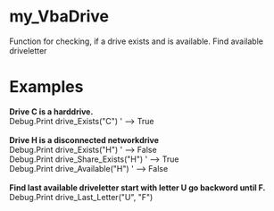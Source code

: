 # my_VbaDrive
Function for checking, if a drive exists and is available.
Find available driveletter

# Examples
<b>Drive C is a harddrive.<br></b>
Debug.Print drive_Exists("C") ' --> True<br>
<br>
<b>Drive H is a disconnected networkdrive<br></b>
Debug.Print drive_Exists("H") ' --> False<br>
Debug.Print drive_Share_Exists("H") ' --> True<br>
Debug.Print drive_Available("H") ' --> False<br>
<br>
<b>Find last available driveletter start with letter U go backword until F.<br></b>
Debug.Print drive_Last_Letter("U", "F")<br>


